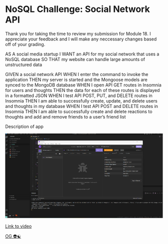 # NoSQL Challenge: Social Network API

Thank you for taking the time to review my submission for Module 18. I appreciate your feedback and I will make any neccessary changes based off of your grading. 

AS A social media startup
I WANT an API for my social network that uses a NoSQL database
SO THAT my website can handle large amounts of unstructured data

GIVEN a social network API
WHEN I enter the command to invoke the application
THEN my server is started and the Mongoose models are synced to the MongoDB database
WHEN I open API GET routes in Insomnia for users and thoughts
THEN the data for each of these routes is displayed in a formatted JSON
WHEN I test API POST, PUT, and DELETE routes in Insomnia
THEN I am able to successfully create, update, and delete users and thoughts in my database
WHEN I test API POST and DELETE routes in Insomnia
THEN I am able to successfully create and delete reactions to thoughts and add and remove friends to a user’s friend list

Description of app 

<img src="/assets/screenshot.png" alt="Screenshot" title="Live Screenshot">

<a href="https://drive.google.com/file/d/1r9F44FUk1GhSJQlIHDwBlsWTDk1Ju5_Z/view" target="_blank">

Link to video

OG 👽☯️